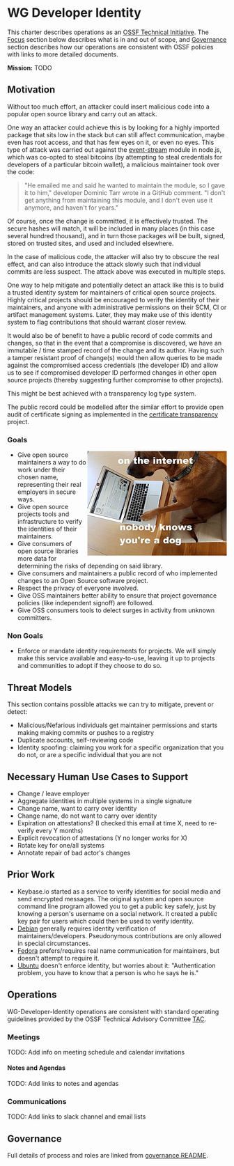 # WG Developer Identity

This charter describes operations as an [OSSF Technical Initiative](https://github.com/ossf/tac/blob/master/charters/).
The [Focus](#focus) section below describes what is in and out of scope,
and [Governance](#governance) section describes how our operations are consistent with OSSF policies with links to more detailed documents.

**Mission:** TODO

## Motivation

Without too much effort, an attacker could insert malicious code into a popular open source library and carry out an
attack.

One way an attacker could achieve this is by looking for a highly imported package that sits low in the stack but can
still affect communication, maybe even has root access, and that has few eyes on it, or even no eyes.
This type of attack was carried out against the [event-stream](https://arstechnica.com/information-technology/2018/11/hacker-backdoors-widely-used-open-source-software-to-steal-bitcoin/)
module in node.js, which was co-opted to steal bitcoins (by attempting to steal credentials for developers of a
particular bitcoin wallet), a malicious maintainer took over the code:

> "He emailed me and said he wanted to maintain the module, so I gave it to him," developer Dominic Tarr wrote in a
> GitHub comment. "I don't get anything from maintaining this module, and I don't even use it anymore, and haven't
> for years."

Of course, once the change is committed, it is effectively trusted.
The secure hashes will match, it will be included in many places (in this case several hundred thousand), and in turn
those packages will be built, signed, stored on trusted sites, and used and included elsewhere.

In the case of malicious code, the attacker will also try to obscure the real effect, and can also introduce the attack
slowly such that individual commits are less suspect.
The attack above was executed in multiple steps.

One way to help mitigate and potentially detect an attack like this is to build a trusted identity system for maintainers of critical open source
projects. Highly critical projects should be encouraged to verify the identity of their maintainers, and anyone with
administrative permissions on their SCM, CI or artifact management systems.
Later, they may make use of this identity system to flag contributions that should warrant closer review.

It would also be of benefit to have a public record of code commits and changes, so that in the event that a compromise
is discovered, we have an immutable / time stamped record of the change and its author. Having such a
tamper resistant proof of change(s) would then allow queries to be made against the compromised access credentials (the
developer ID) and allow us to see if compromised developer ID performed changes in other open source projects (thereby
suggesting further compromise to other projects).

This might be best achieved with a transparency log type system.

The public record could be modelled after the similar effort to provide open audit of certificate signing as implemented
in the [certificate transparency](https://www.certificate-transparency.org/) project.

### Goals

<img align="right" src="./dog_meme.jpg">

* Give open source maintainers a way to do work under their chosen name, representing their real employers in secure ways.
* Give open source projects tools and infrastructure to verify the identities of their maintainers.
* Give consumers of open source libraries more data for determining the risks of depending on said library.
* Give consumers and maintainers a public record of who implemented changes to an Open Source software project.
* Respect the privacy of everyone involved.
* Give OSS maintainers better ability to ensure that project governance policies (like independent signoff) are followed.
* Give OSS consumers tools to delect surges in activity from unknown committers.

### Non Goals

* Enforce or mandate identity requirements for projects.
  We will simply make this service available and easy-to-use, leaving it up to projects and communities to adopt if they choose to do so.

## Threat Models

This section contains possible attacks we can try to mitigate, prevent or detect:

* Malicious/Nefarious individuals get maintainer permissions and starts making making commits or pushes to a registry
* Duplicate accounts, self-reviewing code
* Identity spoofing: claiming you work for a specific organization that you do not, or are a specific individual that you are not

## Necessary Human Use Cases to Support

* Change / leave employer
* Aggregate identities in multiple systems in a single signature
* Change name, want to carry over identity
* Change name, do not want to carry over identity
* Expiration on attestations? (I checked this email at time X, need to re-verify every Y months)
* Explicit revocation of attestations (Y no longer works for X)
* Rotate key for one/all systems
* Annotate repair of bad actor's changes

## Prior Work

* Keybase.io started as a service to verify identities for social media and send encrypted messages.
  The original system and open source command line program allowed you to get a public key safely, just by knowing a person's username on a social network.
  It created a public key pair for users which could then be used to verify identity.
* [Debian](https://wiki.debian.org/DebianDeveloper/JoinTheProject/NewMember#Step_4:_Identification) generally requires identity verification of maintainers/developers.
  Pseudonymous contributions are only allowed in special circumstances.
* [Fedora](https://fedoraproject.org/wiki/Join_the_package_collection_maintainers#Introduce_yourself) prefers/requires real name communication for maintainers, but doesn't attempt to require it.
* [Ubuntu](https://wiki.ubuntu.com/NewDevelopersAndMaintainers) doesn't enforce identity, but worries about it: "Authentication problem, you have to know that a person is who he says he is."

## Operations

WG-Developer-Identity operations are consistent with standard operating guidelines
provided by the OSSF Technical Advisory Committee
[TAC](https://github.com/ossf/tac).

### Meetings

TODO: Add info on meeting schedule and calendar invitations

#### Notes and Agendas

TODO: Add links to notes and agendas

### Communications

TODO: Add links to slack channel and email lists

## Governance

Full details of process and roles are linked from [governance README](/governance).
